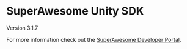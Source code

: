 SuperAwesome Unity SDK
==========================

Version 3.1.7

For more information check out the [SuperAwesome Developer Portal](http://developers.superawesome.tv/docs/unitysdk_v2).
